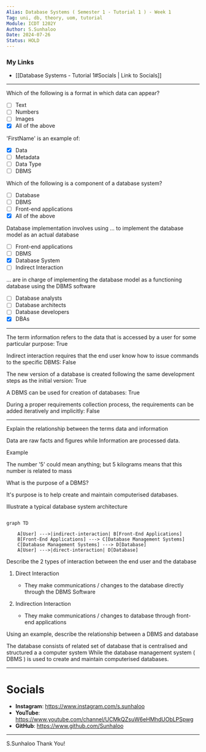```yaml
---
Alias: Database Systems ( Semester 1 - Tutorial 1 ) - Week 1
Tag: uni, db, theory, uom, tutorial
Module: ICDT 1202Y
Author: S.Sunhaloo
Date: 2024-07-26
Status: HOLD
---
```


### My Links

- [[Database Systems - Tutorial 1#Socials | Link to Socials]]

---

Which of the following is a format in which data can appear?

- [ ] Text
- [ ] Numbers
- [ ] Images
- [x] All of the above

'FirstName' is an example of:

- [x] Data
- [ ] Metadata
- [ ] Data Type
- [ ] DBMS

Which of the following is a component of a database system?

- [ ] Database
- [ ] DBMS
- [ ] Front-end applications
- [x] All of the above

Database implementation involves using ... to implement the database model as an actual database

- [ ] Front-end applications
- [ ] DBMS
- [x] Database System
- [ ] Indirect Interaction

... are in charge of implementing the database model as a functioning database using the DBMS software

- [ ] Database analysts
- [ ] Database architects
- [ ] Database developers
- [x] DBAs

---

The term information refers to the data that is accessed by a user for some particular purpose: True

Indirect interaction requires that the end user know how to issue commands to the specific DBMS: False

The new version of a database is created following the same development steps as the initial version: True

A DBMS can be used for creation of databases: True

During a proper requirements collection process, the requirements can be added iteratively and implicitly: False

---

Explain the relationship between the terms data and information

Data are raw facts and figures while Information are processed data.

Example

The number '5' could mean anything; but 5 kilograms means that this number is related to mass

What is the purpose of a DBMS?

It's purpose is to help create and maintain computerised databases.

Illustrate a typical database system architecture

```mermaid

graph TD

	A[User] --->|indirect-interaction| B[Front-End Applications]
	B[Front-End Applications] ---> C[Database Management Systems]
	C[Database Management Systems] ---> D[Database]
	A[User] --->|direct-interaction| D[Database]

```

Describe the 2 types of interaction between the end user and the database

1. Direct Interaction

	- They make communications / changes to the database directly through the DBMS Software

3. Indirection Interaction

	- They make communications / changes to database through front-end applications

Using an example, describe the relationship between a DBMS and database

The database consists of related set of database that is centralised and structured a a computer system
While the database management system ( DBMS ) is used to create and maintain computerised databases.

---

# Socials

- **Instagram**: https://www.instagram.com/s.sunhaloo
- **YouTube**: https://www.youtube.com/channel/UCMkQZsuW6eHMhdUObLPSpwg
- **GitHub**: https://www.github.com/Sunhaloo

---

S.Sunhaloo
Thank You!